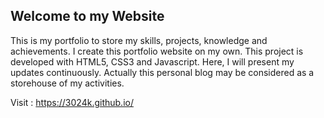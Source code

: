 ## Welcome to my Website

This is my portfolio to store my skills, projects, knowledge and achievements. I create this portfolio website on my own. This project is developed with HTML5, CSS3 and Javascript. Here, I will present my updates continuously. Actually this personal blog may be considered as a storehouse of my activities.

Visit : https://3024k.github.io/

